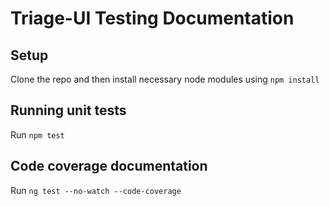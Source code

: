 # Triage-UI Testing Documentation

## Setup

Clone the repo and then install necessary node modules using `npm install`

## Running unit tests
Run `npm test`

## Code coverage documentation
Run `ng test --no-watch --code-coverage`
